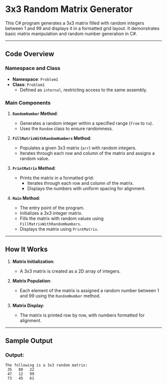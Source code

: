 # 3x3 Random Matrix Generator

This C# program generates a 3x3 matrix filled with random integers between 1 and 99 and displays it in a formatted grid layout. It demonstrates basic matrix manipulation and random number generation in C#.

---

## Code Overview

### Namespace and Class
- **Namespace**: `Problem1`
- **Class**: `Problem1`
  - Defined as `internal`, restricting access to the same assembly.

### Main Components

1. **`RandomNumber` Method**:
   - Generates a random integer within a specified range (`from` to `to`).
   - Uses the `Random` class to ensure randomness.

2. **`FillMatrixWithRandomNumbers` Method**:
   - Populates a given 3x3 matrix (`arr`) with random integers.
   - Iterates through each row and column of the matrix and assigns a random value.

3. **`PrintMatrix` Method**:
   - Prints the matrix in a formatted grid:
     - Iterates through each row and column of the matrix.
     - Displays the numbers with uniform spacing for alignment.

4. **`Main` Method**:
   - The entry point of the program.
   - Initializes a 3x3 integer matrix.
   - Fills the matrix with random values using `FillMatrixWithRandomNumbers`.
   - Displays the matrix using `PrintMatrix`.

---

## How It Works

1. **Matrix Initialization**:
   - A 3x3 matrix is created as a 2D array of integers.

2. **Matrix Population**:
   - Each element of the matrix is assigned a random number between 1 and 99 using the `RandomNumber` method.

3. **Matrix Display**:
   - The matrix is printed row by row, with numbers formatted for alignment.

---

## Sample Output

### Output:
```plaintext
The following is a 3x3 random matrix:
 35   88   22  
 47   12   99  
 73   45   61


